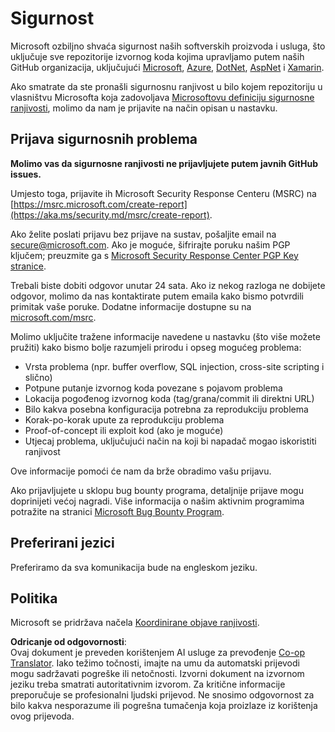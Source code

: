 <!--
CO_OP_TRANSLATOR_METADATA:
{
  "original_hash": "d8fe220fa2850df0759b07cf391ea77c",
  "translation_date": "2025-07-12T07:27:00+00:00",
  "source_file": "SECURITY.md",
  "language_code": "hr"
}
-->
# Sigurnost

Microsoft ozbiljno shvaća sigurnost naših softverskih proizvoda i usluga, što uključuje sve repozitorije izvornog koda kojima upravljamo putem naših GitHub organizacija, uključujući [Microsoft](https://github.com/Microsoft), [Azure](https://github.com/Azure), [DotNet](https://github.com/dotnet), [AspNet](https://github.com/aspnet) i [Xamarin](https://github.com/xamarin).

Ako smatrate da ste pronašli sigurnosnu ranjivost u bilo kojem repozitoriju u vlasništvu Microsofta koja zadovoljava [Microsoftovu definiciju sigurnosne ranjivosti](https://aka.ms/security.md/definition), molimo da nam je prijavite na način opisan u nastavku.

## Prijava sigurnosnih problema

**Molimo vas da sigurnosne ranjivosti ne prijavljujete putem javnih GitHub issues.**

Umjesto toga, prijavite ih Microsoft Security Response Centeru (MSRC) na [https://msrc.microsoft.com/create-report](https://aka.ms/security.md/msrc/create-report).

Ako želite poslati prijavu bez prijave na sustav, pošaljite email na [secure@microsoft.com](mailto:secure@microsoft.com). Ako je moguće, šifrirajte poruku našim PGP ključem; preuzmite ga s [Microsoft Security Response Center PGP Key stranice](https://aka.ms/security.md/msrc/pgp).

Trebali biste dobiti odgovor unutar 24 sata. Ako iz nekog razloga ne dobijete odgovor, molimo da nas kontaktirate putem emaila kako bismo potvrdili primitak vaše poruke. Dodatne informacije dostupne su na [microsoft.com/msrc](https://www.microsoft.com/msrc).

Molimo uključite tražene informacije navedene u nastavku (što više možete pružiti) kako bismo bolje razumjeli prirodu i opseg mogućeg problema:

* Vrsta problema (npr. buffer overflow, SQL injection, cross-site scripting i slično)
* Potpune putanje izvornog koda povezane s pojavom problema
* Lokacija pogođenog izvornog koda (tag/grana/commit ili direktni URL)
* Bilo kakva posebna konfiguracija potrebna za reprodukciju problema
* Korak-po-korak upute za reprodukciju problema
* Proof-of-concept ili exploit kod (ako je moguće)
* Utjecaj problema, uključujući način na koji bi napadač mogao iskoristiti ranjivost

Ove informacije pomoći će nam da brže obradimo vašu prijavu.

Ako prijavljujete u sklopu bug bounty programa, detaljnije prijave mogu doprinijeti većoj nagradi. Više informacija o našim aktivnim programima potražite na stranici [Microsoft Bug Bounty Program](https://aka.ms/security.md/msrc/bounty).

## Preferirani jezici

Preferiramo da sva komunikacija bude na engleskom jeziku.

## Politika

Microsoft se pridržava načela [Koordinirane objave ranjivosti](https://aka.ms/security.md/cvd).

**Odricanje od odgovornosti**:  
Ovaj dokument je preveden korištenjem AI usluge za prevođenje [Co-op Translator](https://github.com/Azure/co-op-translator). Iako težimo točnosti, imajte na umu da automatski prijevodi mogu sadržavati pogreške ili netočnosti. Izvorni dokument na izvornom jeziku treba smatrati autoritativnim izvorom. Za kritične informacije preporučuje se profesionalni ljudski prijevod. Ne snosimo odgovornost za bilo kakva nesporazume ili pogrešna tumačenja koja proizlaze iz korištenja ovog prijevoda.